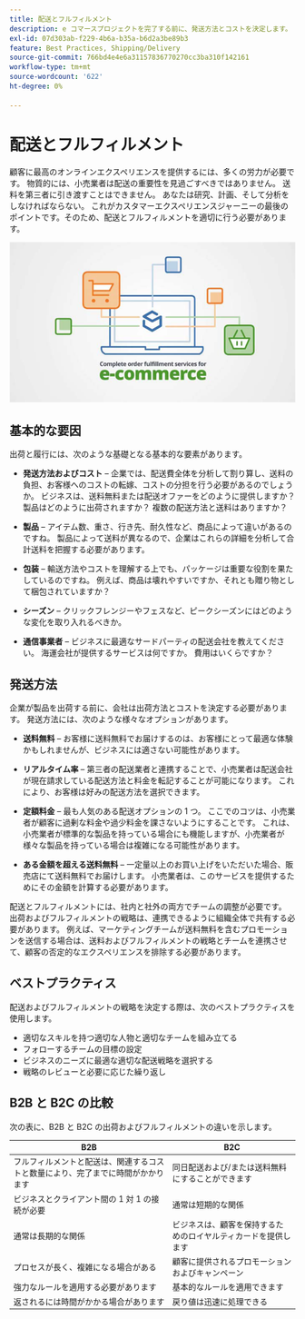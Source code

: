 ```yaml
---
title: 配送とフルフィルメント
description: e コマースプロジェクトを完了する前に、発送方法とコストを決定します。
exl-id: 07d303ab-f229-4b6a-b35a-b6d2a3be89b3
feature: Best Practices, Shipping/Delivery
source-git-commit: 766bd4e4e6a31157836770270cc3ba310f142161
workflow-type: tm+mt
source-wordcount: '622'
ht-degree: 0%

---
```


# 配送とフルフィルメント

顧客に最高のオンラインエクスペリエンスを提供するには、多くの労力が必要です。 物質的には、小売業者は配送の重要性を見過ごすべきではありません。 送料を第三者に引き渡すことはできません。 あなたは研究、計画、そして分析をしなければならない。 これがカスタマーエクスペリエンスジャーニーの最後のポイントです。そのため、配送とフルフィルメントを適切に行う必要があります。

![出荷およびフルフィルメントの図](../../assets/playbooks/shipping-fulfillment.png)

## 基本的な要因

出荷と履行には、次のような基礎となる基本的な要素があります。

- **発送方法およびコスト** – 企業では、配送費全体を分析して割り算し、送料の負担、お客様へのコストの転嫁、コストの分担を行う必要があるのでしょうか。 ビジネスは、送料無料または配送オファーをどのように提供しますか？ 製品はどのように出荷されますか？ 複数の配送方法と送料はありますか？

- **製品** – アイテム数、重さ、行き先、耐久性など、商品によって違いがあるのですね。 製品によって送料が異なるので、企業はこれらの詳細を分析して合計送料を把握する必要があります。

- **包装** – 輸送方法やコストを理解する上でも、パッケージは重要な役割を果たしているのですね。 例えば、商品は壊れやすいですか、それとも贈り物として梱包されていますか？

- **シーズン** – クリックフレンジーやフェスなど、ピークシーズンにはどのような変化を取り入れるべきか。

- **通信事業者** – ビジネスに最適なサードパーティの配送会社を教えてください。 海運会社が提供するサービスは何ですか。 費用はいくらですか？

## 発送方法

企業が製品を出荷する前に、会社は出荷方法とコストを決定する必要があります。 発送方法には、次のような様々なオプションがあります。

- **送料無料** – お客様に送料無料でお届けするのは、お客様にとって最適な体験かもしれませんが、ビジネスには適さない可能性があります。

- **リアルタイム率** – 第三者の配送業者と連携することで、小売業者は配送会社が現在請求している配送方法と料金を転記することが可能になります。 これにより、お客様は好みの配送方法を選択できます。

- **定額料金** – 最も人気のある配送オプションの 1 つ。 ここでのコツは、小売業者が顧客に過剰な料金や過少料金を課さないようにすることです。 これは、小売業者が標準的な製品を持っている場合にも機能しますが、小売業者が様々な製品を持っている場合は複雑になる可能性があります。

- **ある金額を超える送料無料** – 一定量以上のお買い上げをいただいた場合、販売店にて送料無料でお届けします。 小売業者は、このサービスを提供するためにその金額を計算する必要があります。

配送とフルフィルメントには、社内と社外の両方でチームの調整が必要です。 出荷およびフルフィルメントの戦略は、連携できるように組織全体で共有する必要があります。 例えば、マーケティングチームが送料無料を含むプロモーションを送信する場合は、送料およびフルフィルメントの戦略とチームを連携させて、顧客の否定的なエクスペリエンスを排除する必要があります。

## ベストプラクティス

配送およびフルフィルメントの戦略を決定する際は、次のベストプラクティスを使用します。

- 適切なスキルを持つ適切な人物と適切なチームを組み立てる
- フォローするチームの目標の設定
- ビジネスのニーズに最適な適切な配送戦略を選択する
- 戦略のレビューと必要に応じた繰り返し

## B2B と B2C の比較

次の表に、B2B と B2C の出荷およびフルフィルメントの違いを示します。

| B2B | B2C |
|----------------------------------------------------------------------------------------------|------------------------------------------------------|
| フルフィルメントと配送は、関連するコストと数量により、完了までに時間がかかります | 同日配送および/または送料無料にすることができます |
| ビジネスとクライアント間の 1 対 1 の接続が必要 | 通常は短期的な関係 |
| 通常は長期的な関係 | ビジネスは、顧客を保持するためのロイヤルティカードを提供します |
| プロセスが長く、複雑になる場合がある | 顧客に提供されるプロモーションおよびキャンペーン |
| 強力なルールを適用する必要があります | 基本的なルールを適用できます |
| 返されるには時間がかかる場合があります | 戻り値は迅速に処理できる |
